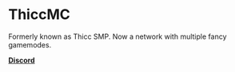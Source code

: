 # ThiccMC

Formerly known as Thicc SMP. Now a network with multiple fancy gamemodes.

[**Discord**](https://discord.gg/thiccmc)
